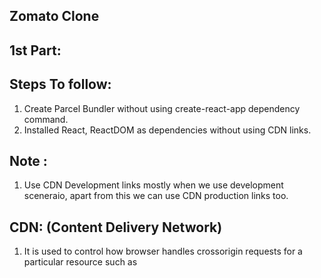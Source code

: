 ## Zomato Clone

## 1st Part:

## Steps To follow:

1. Create Parcel Bundler without using create-react-app dependency command.
2. Installed React, ReactDOM as dependencies without using CDN links.

## Note :

1. Use CDN Development links mostly when we use development sceneraio, apart from this we can use CDN production links too.

## CDN: (Content Delivery Network)

1. It is used to control how browser handles crossorigin requests for a particular resource such as <script>, <tag>.

2. Fetching the resources from different domains to localBrowsers that served/display on HTML Page.
3. Suitable for publicly accessible resources.
4. If we need credentials / resources like cookies, HTTP authentication from different domains we need to give crossorigin = "use-credentials" otherwise we use crossorigin="anonymous" or Instead just use crossorigin.

5. Use type="module" in html to work with react.

## Parcel Features:

1. Dev Build
2. Caching - Faster Builds
3. Optimization
4. Minification
5. HMR ( Hot Module Replacement) -> Refreshing webpage automatcally in output gives fast result
6. File watching algorithm -> Whenever we need to change title name we can change and ths algorithm is written in c++
7. Image Optimization
8. Bundling
9. Compress ( Remove all whitespaces from our code to deploy our code into production)
10. Differential Bundling -> when our website/app is hoisted, We can open our app in different web browser versions.
11. Diagnostcs -> Errors ( Parcel provide clean and readble errors)
12. Tree Shaking -> Remove Unused Code.
13. Same features are present in differnet dev and production bundlers.

## .gitignore

1. This is used to remove unwanted folders when we need to push into git repository because it contains large file size. When we want these large files we can install by using npm parcel index.html / npm install.

2. This command will fetch all dependenoies from package.json.

## Production Build:

## Command: npx parcel build index.html

1. When we use this command it converts all the code into single link here optimization/minification works behind the scenes.

2. All the code that we see in dist folder whatever we seen in output we are getting those output from dist and parcel-cache these two files will communicates with each other and it gives to the javascript engine and browser understands the code finally diaplsy output in webpage.

3. When we delete parcel-cache, dist folders we regenerate automatically using dev dependency or build dependency or normal dependency commands.

4. When we use Production Build Command it takes some time to get files and output as result.

## How to make our website /app compatable for all versions (older, newer versions)?

1. Use "browserslist": [
   "last 2 chrome version"
   ] in Package.json

2. It will work only in last 2 latest versions of chrome devices.

## 2nd Part, 3rd Part:

1. Add "start":"parcel index.html" in package.json scripts file to use command npm start / npm run start instead of using npx parcel index.html for executing the code.

2. Whenever we don't know which command we need to run to see output and which bundler they are using on project we can refer in package.json file there we come to know which command is using on their project.

3. We need to use npm start for running code and for production we need to use npm run build we can't use npm build because start is the keyword given by parcel in react.

## React Components

1. Class Based Components -> Older Way of Writing Components
2. Functional Components -> Newer Way of Writing Components

## Note : In Industry, Most of the Projects in now a days are using functional components.

## Create Components Using JSX

## Different Ways of writing Components

<<<<<<< HEAD
<<<<<<< HEAD
a) const Heading = () => (

# <h1>Hello World!</h1>

=======

> > > > > > > dc17f32a187fbcc3df58e001e1916d385974174b
> > > > > > > a) {/\* const Heading = () => (

    <h1>Hello World!</h1>

> > > > > > > dc17f32a187fbcc3df58e001e1916d385974174b
> > > > > > > )

b) const Heading = () => <h1>Hello World!</h1>

c) const Heading = () => {
<<<<<<< HEAD
return (

<h1>Hello World!</h1>
)
}
=======
    return (
        <h1>Hello World!</h1>
    )
} */}
<<<<<<< HEAD
>>>>>>> dc17f32a187fbcc3df58e001e1916d385974174b
=======
>>>>>>> dc17f32a187fbcc3df58e001e1916d385974174b

## What is JSX?

A.JSX is not an HTML Script Language It's like HTML like syntax (or) XML syntax.
-> It is not HTML in Javscript.
-> We write JSX Syntax for components for better understanding and for browsers to understand and display output in webpages.
-> We can use usestate, useEffect in JSX and whatever we write in JSX it can be converted into HTML Tags to understand by JS Runtime Engine and by Browsers.
-> JSX can remove malicious data(Cross-Side Scripting) and it can remove threats that are getting from apis.

## How Browsers Understand JSX to display Output?

A. Whatever we write code that can be converted into Javascript Object the converted code goes to JS run Engine and Browser will understand that code and renders the code, display Html tags in DOM and provdes output in webpage.

1. Browsers understand ECMA6 (ES6) in JavaScript. It's a pure JavaScript Language.

2. JSX(code) -> Babel Converting Code -> JS Object(like React.createElement) -> JS Engine -> HTML Element(Browser Understands Code)

3. There is a concept like how babel compiling behind the scenes

4. Babel is Transpiler / Compiler

## If we want to write JSX in Multiple Lines there are different ways,

---

-> const Heading = () => [

<h1>Hello Wolrd!</h1>,
<h2>Hi</h1>
];

-> const Heading = () => (

<div>
<h1>Hello World!</h1>,
<h1>Hi</h1>
);

-> const Heading = () => (
<> -> fragments

<h1>Hello World!</h1>
<h1>Hi</h1>
);

-> const Heading = () => (
<React.Fragment>

<h1>Hello World!</h1>
<h1>Hi</h1>
</React.Fragment>
);

-> const Heading = () => [

<h1 key='1'>Hello World!<h1>,
<h1 key='2'>Hi</h1>
];

## What makes React code Readable / Faster?

A. React Code is understandable because we are using JSX, Parcel, Here React is not doing anything it is Independently Existing, Most of the things are doing using JSX, Parcel, Babel.

## 4th Part:

## Planning

## Create Separate Folders for Each Component

1. First Create using const resObj = {} and pass props to it.
2. Use those props in Body to get desired output.
3. It is for creation of 1 Manual Card.
4. If We want to create cards dynamically (data) we use resList=[{},{},{}] array function. In array we pass each object information/ each data information to it.
5. If we want to pass cloudinary Image we need to do concatenation.
6. We use Map function to get dynamic data and use key as as id and use restauranch of each restaurant as props like resData={resData}

## Note:

6. Instead of key we use restaurant.id because key is bad way of writing and it is anti-key perspective it gives error while deploying into production.

7. Whenever we need to pass data dynamically and display cards dynamically we use optional chaining which will be the correct way of using props data.we taken optional chaining(resData?.data) which was used ealier in JavaScript.
8. Here we use Mock data to get / check whether are getting from array or not and we use mock api to get data and JSX checks cross-side scripting which means mockdata which is coming from api contains malicious data or not.
9. Once we get data from api we can store at resData variable like const { resData } = props; and we use props for reading data and for use that data in body and displays ouput which we are getting through mock data api.

# 5th Part:

1. Create each file for each component.
2. import using named / default imports depending upon number of files we use in a particular components.
3. Here, we are developing a button named as "Top Rated Restaurants" when we click on that button it will filtered out restaurant names based on the condition we provided.
4. Here we use mock data to get filtered data.
5. we are using useState Hooks concept to implement filtered data.
6. Based on Hooks we used to render state and updates the value/s based on the state we provided.
7. Whenever there is any change in state variable/state variable updates, react will render/re-render/s the whole component.
   Ex: import {useState} from 'react'
   const [listOfRestaurants, setListOfRestaurants] = useState([]);
8. How usestate works behind the scenes,
   we can write in Normal Js Variable too like,
   const arr = useState([])
   const [listOfRestaurants, setListOfRestaurants] = arr;
   (or)
   const arr = useState([])
   const listOfRestaurants = arr[0]
   const setListOfRestaurants = arr[1]
   we can write in these ways in JavaScript How useState work behind the scenes.
